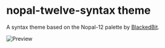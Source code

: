 # nopal-twelve-syntax theme

A syntax theme based on the Nopal-12 palette by [BlackedBit](https://twitter.com/BlackedBit_BLK).

![Preview](https://media.giphy.com/media/4SXUKqDwELWGaabWv9/giphy.gif)
